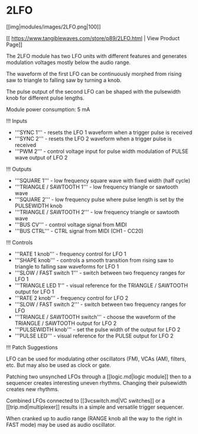 # 2LFO

[[img|modules/images/2LFO.png|100]]

[[ https://www.tangiblewaves.com/store/p89/2LFO.html | View Product Page]]

The 2LFO module has two LFO units with different features and generates modulation voltages mostly below the audio range.

The waveform of the first LFO can be continuously morphed from rising saw to triangle to falling saw by turning a knob. 

The pulse output of the second LFO can be shaped with the pulsewidth knob for different pulse lengths.

Module power consumption: 5 mA

!!! Inputs
* '''SYNC 1''' - resets the LFO 1 waveform when a trigger pulse is received
* '''SYNC 2''' - resets the LFO 2 waveform when a trigger pulse is received
* '''PWM 2''' - control voltage input for pulse width modulation of PULSE wave output of LFO 2

!!! Outputs
* '''SQUARE 1''' - low frequency square wave with fixed width (half cycle)
* '''TRIANGLE / SAWTOOTH 1''' - low frequency triangle or sawtooth wave
* '''SQUARE 2''' - low frequency pulse where pulse length is set by the PULSEWIDTH knob
* '''TRIANGLE / SAWTOOTH 2''' - low frequency triangle or sawtooth wave
* '''BUS CV''' - control voltage signal from MIDI
* '''BUS CTRL''' - CTRL signal from MIDI (CH1 - CC20)

!!! Controls
* '''RATE 1 knob''' - frequency control for LFO 1
* '''SHAPE knob''' - controls a smooth transition from rising saw to triangle to falling saw waveforms for LFO 1
* '''SLOW / FAST switch 1''' - switch between two frequency ranges for LFO 1
* '''TRIANGLE LED 1''' - visual reference for the TRIANGLE / SAWTOOTH output for LFO 1
* '''RATE 2 knob''' - frequency control for LFO 2
* '''SLOW / FAST switch 2''' - switch between two frequency ranges for LFO
* '''TRIANGLE / SAWTOOTH switch''' - choose the waveform of the TRIANGLE / SAWTOOTH output for LFO 2
* '''PULSEWIDTH knob''' - set the pulse width of the output for LFO 2
* '''PULSE LED''' - visual reference for the PULSE output for LFO 2

!!! Patch Suggestions

LFO can be used for modulating other oscillators (FM), VCAs (AM), filters, etc.  But may also be used as clock or gate.

Patching two unsynched LFOs through a [[logic.md|logic module]] then to a sequencer creates interesting uneven rhythms.  Changing their pulsewidth creates new rhythms.

Combined LFOs connected to [[3vcswitch.md|VC switches]] or a [[trip.md|multiplexer]] results in a simple and versatile trigger sequencer.

When cranked up to audio range (RANGE knob all the way to the right in FAST mode) may be used as audio oscillator.

